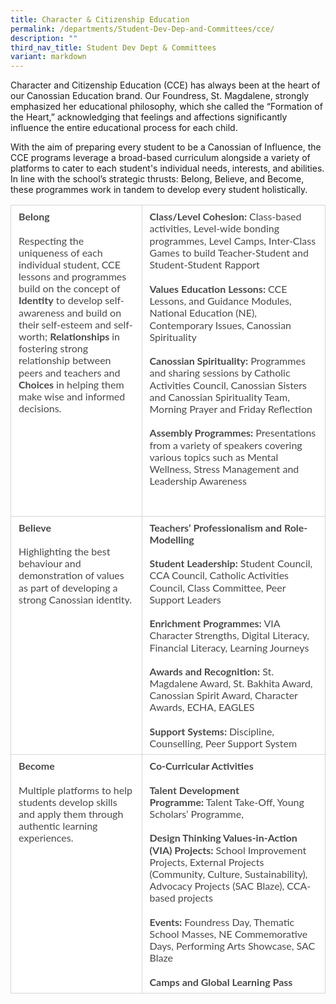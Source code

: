 ```yaml
---
title: Character & Citizenship Education
permalink: /departments/Student-Dev-Dep-and-Committees/cce/
description: ""
third_nav_title: Student Dev Dept & Committees
variant: markdown
---
```

Character and Citizenship Education (CCE) has always been at the heart of our Canossian Education brand. Our Foundress, St. Magdalene, strongly emphasized her educational philosophy, which she called the “Formation of the Heart,” acknowledging that feelings and affections significantly influence the entire educational process for each child.

With the aim of preparing every student to be a Canossian of Influence, the CCE programs leverage a broad-based curriculum alongside a variety of platforms to cater to each student's individual needs, interests, and abilities. In line with the school’s strategic thrusts: Belong, Believe, and Become, these programmes work in tandem to develop every student holistically.

<table style="border:none;border-collapse:collapse;"><colgroup><col width="442"><col width="506"></colgroup><tbody><tr style="height:0pt"><td style="border-left:solid #d6d6d6 0.5pt;border-right:solid #d6d6d6 0.5pt;border-bottom:solid #d6d6d6 0.75pt;border-top:solid #d6d6d6 0.5pt;vertical-align:top;background-color:#ffffff;padding:6pt 9pt 6pt 9pt;overflow:hidden;overflow-wrap:break-word;"><p style="line-height:1.2;margin-top:0pt;margin-bottom:0pt;" dir="ltr"><span style="font-size:12pt;font-family:Lato,sans-serif;color:#484848;background-color:transparent;font-weight:700;font-style:normal;font-variant:normal;text-decoration:none;vertical-align:baseline;white-space:pre;white-space:pre-wrap;">Belong</span><span style="font-size:12pt;font-family:Lato,sans-serif;color:#484848;background-color:transparent;font-weight:400;font-style:normal;font-variant:normal;text-decoration:none;vertical-align:baseline;white-space:pre;white-space:pre-wrap;"><br></span><span style="font-size:12pt;font-family:Lato,sans-serif;color:#484848;background-color:transparent;font-weight:400;font-style:normal;font-variant:normal;text-decoration:none;vertical-align:baseline;white-space:pre;white-space:pre-wrap;"><br></span><span style="font-size:12pt;font-family:Lato,sans-serif;color:#484848;background-color:transparent;font-weight:400;font-style:normal;font-variant:normal;text-decoration:none;vertical-align:baseline;white-space:pre;white-space:pre-wrap;">Respecting the uniqueness of each individual student, CCE lessons and programmes build on the concept of </span><span style="font-size:12pt;font-family:Lato,sans-serif;color:#484848;background-color:transparent;font-weight:700;font-style:normal;font-variant:normal;text-decoration:none;vertical-align:baseline;white-space:pre;white-space:pre-wrap;">Identity</span><span style="font-size:12pt;font-family:Lato,sans-serif;color:#484848;background-color:transparent;font-weight:400;font-style:normal;font-variant:normal;text-decoration:none;vertical-align:baseline;white-space:pre;white-space:pre-wrap;"> to develop self-awareness and build on their self-esteem and self-worth; </span><span style="font-size:12pt;font-family:Lato,sans-serif;color:#484848;background-color:transparent;font-weight:700;font-style:normal;font-variant:normal;text-decoration:none;vertical-align:baseline;white-space:pre;white-space:pre-wrap;">Relationships </span><span style="font-size:12pt;font-family:Lato,sans-serif;color:#484848;background-color:transparent;font-weight:400;font-style:normal;font-variant:normal;text-decoration:none;vertical-align:baseline;white-space:pre;white-space:pre-wrap;">in fostering strong relationship between peers and teachers and </span><span style="font-size:12pt;font-family:Lato,sans-serif;color:#484848;background-color:transparent;font-weight:700;font-style:normal;font-variant:normal;text-decoration:none;vertical-align:baseline;white-space:pre;white-space:pre-wrap;">Choices</span><span style="font-size:12pt;font-family:Lato,sans-serif;color:#484848;background-color:transparent;font-weight:400;font-style:normal;font-variant:normal;text-decoration:none;vertical-align:baseline;white-space:pre;white-space:pre-wrap;"> in helping them make wise and informed decisions.</span></p></td><td style="border-left:solid #d6d6d6 0.5pt;border-right:solid #d6d6d6 0.5pt;border-bottom:solid #d6d6d6 0.75pt;border-top:solid #d6d6d6 0.5pt;vertical-align:top;background-color:#ffffff;padding:6pt 9pt 6pt 9pt;overflow:hidden;overflow-wrap:break-word;"><p style="line-height:1.2;margin-top:0pt;margin-bottom:0pt;" dir="ltr"><span style="font-size:12pt;font-family:Lato,sans-serif;color:#484848;background-color:transparent;font-weight:700;font-style:normal;font-variant:normal;text-decoration:none;vertical-align:baseline;white-space:pre;white-space:pre-wrap;">Class/Level Cohesion: </span><span style="font-size:12pt;font-family:Lato,sans-serif;color:#484848;background-color:transparent;font-weight:400;font-style:normal;font-variant:normal;text-decoration:none;vertical-align:baseline;white-space:pre;white-space:pre-wrap;">Class-based activities, Level-wide bonding programmes, Level Camps, Inter-Class Games to build Teacher-Student and Student-Student Rapport</span></p><br><p style="line-height:1.2;margin-top:0pt;margin-bottom:0pt;" dir="ltr"><span style="font-size:12pt;font-family:Lato,sans-serif;color:#484848;background-color:transparent;font-weight:700;font-style:normal;font-variant:normal;text-decoration:none;vertical-align:baseline;white-space:pre;white-space:pre-wrap;">Values Education Lessons:</span><span style="font-size:12pt;font-family:Lato,sans-serif;color:#484848;background-color:transparent;font-weight:400;font-style:normal;font-variant:normal;text-decoration:none;vertical-align:baseline;white-space:pre;white-space:pre-wrap;">&nbsp;CCE Lessons, and Guidance Modules, National Education (NE), Contemporary Issues, Canossian Spirituality</span><span style="font-size:12pt;font-family:Lato,sans-serif;color:#484848;background-color:transparent;font-weight:400;font-style:normal;font-variant:normal;text-decoration:none;vertical-align:baseline;white-space:pre;white-space:pre-wrap;"><br><br></span></p><p style="line-height:1.2;margin-top:0pt;margin-bottom:0pt;" dir="ltr"><span style="font-size:12pt;font-family:Lato,sans-serif;color:#484848;background-color:transparent;font-weight:700;font-style:normal;font-variant:normal;text-decoration:none;vertical-align:baseline;white-space:pre;white-space:pre-wrap;">Canossian Spirituality:</span><span style="font-size:12pt;font-family:Lato,sans-serif;color:#484848;background-color:transparent;font-weight:400;font-style:normal;font-variant:normal;text-decoration:none;vertical-align:baseline;white-space:pre;white-space:pre-wrap;"> Programmes and sharing sessions by Catholic Activities Council, Canossian Sisters and Canossian Spirituality Team, Morning Prayer and Friday Reflection</span><span style="font-size:12pt;font-family:Lato,sans-serif;color:#484848;background-color:transparent;font-weight:400;font-style:normal;font-variant:normal;text-decoration:none;vertical-align:baseline;white-space:pre;white-space:pre-wrap;"><br></span><span style="font-size:12pt;font-family:Lato,sans-serif;color:#484848;background-color:transparent;font-weight:400;font-style:normal;font-variant:normal;text-decoration:none;vertical-align:baseline;white-space:pre;white-space:pre-wrap;"><br></span><span style="font-size:12pt;font-family:Lato,sans-serif;color:#484848;background-color:transparent;font-weight:700;font-style:normal;font-variant:normal;text-decoration:none;vertical-align:baseline;white-space:pre;white-space:pre-wrap;">Assembly Programmes:</span><span style="font-size:12pt;font-family:Lato,sans-serif;color:#484848;background-color:transparent;font-weight:400;font-style:normal;font-variant:normal;text-decoration:none;vertical-align:baseline;white-space:pre;white-space:pre-wrap;">&nbsp;Presentations from a variety of speakers covering various topics such as Mental Wellness, Stress Management and Leadership Awareness</span><span style="font-size:12pt;font-family:Lato,sans-serif;color:#484848;background-color:transparent;font-weight:400;font-style:normal;font-variant:normal;text-decoration:none;vertical-align:baseline;white-space:pre;white-space:pre-wrap;"><br></span><span style="font-size:12pt;font-family:Lato,sans-serif;color:#484848;background-color:transparent;font-weight:400;font-style:normal;font-variant:normal;text-decoration:none;vertical-align:baseline;white-space:pre;white-space:pre-wrap;"><br><br></span></p></td></tr><tr style="height:0pt"><td style="border-left:solid #d6d6d6 0.5pt;border-right:solid #d6d6d6 0.5pt;border-bottom:solid #d6d6d6 0.75pt;border-top:solid #d6d6d6 0.75pt;vertical-align:top;background-color:#ffffff;padding:6pt 9pt 6pt 9pt;overflow:hidden;overflow-wrap:break-word;"><p style="line-height:1.2;margin-top:0pt;margin-bottom:0pt;" dir="ltr"><span style="font-size:12pt;font-family:Lato,sans-serif;color:#484848;background-color:transparent;font-weight:700;font-style:normal;font-variant:normal;text-decoration:none;vertical-align:baseline;white-space:pre;white-space:pre-wrap;">Believe</span><span style="font-size:12pt;font-family:Lato,sans-serif;color:#484848;background-color:transparent;font-weight:400;font-style:normal;font-variant:normal;text-decoration:none;vertical-align:baseline;white-space:pre;white-space:pre-wrap;"><br></span><span style="font-size:12pt;font-family:Lato,sans-serif;color:#484848;background-color:transparent;font-weight:400;font-style:normal;font-variant:normal;text-decoration:none;vertical-align:baseline;white-space:pre;white-space:pre-wrap;"><br></span><span style="font-size:12pt;font-family:Lato,sans-serif;color:#484848;background-color:transparent;font-weight:400;font-style:normal;font-variant:normal;text-decoration:none;vertical-align:baseline;white-space:pre;white-space:pre-wrap;">Highlighting the best behaviour and demonstration of values as part of developing a strong Canossian identity.</span></p></td><td style="border-left:solid #d6d6d6 0.5pt;border-right:solid #d6d6d6 0.5pt;border-bottom:solid #d6d6d6 0.75pt;border-top:solid #d6d6d6 0.75pt;vertical-align:top;background-color:#ffffff;padding:6pt 9pt 6pt 9pt;overflow:hidden;overflow-wrap:break-word;"><p style="line-height:1.2;margin-top:0pt;margin-bottom:0pt;" dir="ltr"><span style="font-size:12pt;font-family:Lato,sans-serif;color:#484848;background-color:transparent;font-weight:700;font-style:normal;font-variant:normal;text-decoration:none;vertical-align:baseline;white-space:pre;white-space:pre-wrap;">Teachers’ Professionalism and Role-Modelling</span><span style="font-size:12pt;font-family:Lato,sans-serif;color:#484848;background-color:transparent;font-weight:400;font-style:normal;font-variant:normal;text-decoration:none;vertical-align:baseline;white-space:pre;white-space:pre-wrap;"><br></span><span style="font-size:12pt;font-family:Lato,sans-serif;color:#484848;background-color:transparent;font-weight:400;font-style:normal;font-variant:normal;text-decoration:none;vertical-align:baseline;white-space:pre;white-space:pre-wrap;"><br></span><span style="font-size:12pt;font-family:Lato,sans-serif;color:#484848;background-color:transparent;font-weight:700;font-style:normal;font-variant:normal;text-decoration:none;vertical-align:baseline;white-space:pre;white-space:pre-wrap;">Student Leadership:</span><span style="font-size:12pt;font-family:Lato,sans-serif;color:#484848;background-color:transparent;font-weight:400;font-style:normal;font-variant:normal;text-decoration:none;vertical-align:baseline;white-space:pre;white-space:pre-wrap;">&nbsp;Student Council, CCA Council, Catholic Activities Council, Class Committee, Peer Support Leaders</span><span style="font-size:12pt;font-family:Lato,sans-serif;color:#484848;background-color:transparent;font-weight:400;font-style:normal;font-variant:normal;text-decoration:none;vertical-align:baseline;white-space:pre;white-space:pre-wrap;"><br><br></span></p><p style="line-height:1.2;margin-top:0pt;margin-bottom:0pt;" dir="ltr"><span style="font-size:12pt;font-family:Lato,sans-serif;color:#484848;background-color:transparent;font-weight:700;font-style:normal;font-variant:normal;text-decoration:none;vertical-align:baseline;white-space:pre;white-space:pre-wrap;">Enrichment Programmes: </span><span style="font-size:12pt;font-family:Lato,sans-serif;color:#484848;background-color:transparent;font-weight:400;font-style:normal;font-variant:normal;text-decoration:none;vertical-align:baseline;white-space:pre;white-space:pre-wrap;">VIA Character Strengths, Digital Literacy, Financial Literacy, Learning Journeys</span></p><p style="line-height:1.2;margin-top:0pt;margin-bottom:0pt;" dir="ltr"><span style="font-size:12pt;font-family:Lato,sans-serif;color:#484848;background-color:transparent;font-weight:400;font-style:normal;font-variant:normal;text-decoration:none;vertical-align:baseline;white-space:pre;white-space:pre-wrap;"><br></span><span style="font-size:12pt;font-family:Lato,sans-serif;color:#484848;background-color:transparent;font-weight:700;font-style:normal;font-variant:normal;text-decoration:none;vertical-align:baseline;white-space:pre;white-space:pre-wrap;">Awards and Recognition:</span><span style="font-size:12pt;font-family:Lato,sans-serif;color:#484848;background-color:transparent;font-weight:400;font-style:normal;font-variant:normal;text-decoration:none;vertical-align:baseline;white-space:pre;white-space:pre-wrap;">&nbsp;St. Magdalene Award, St. Bakhita Award, Canossian Spirit Award, Character Awards, ECHA, EAGLES</span><span style="font-size:12pt;font-family:Lato,sans-serif;color:#484848;background-color:transparent;font-weight:400;font-style:normal;font-variant:normal;text-decoration:none;vertical-align:baseline;white-space:pre;white-space:pre-wrap;"><br></span><span style="font-size:12pt;font-family:Lato,sans-serif;color:#484848;background-color:transparent;font-weight:400;font-style:normal;font-variant:normal;text-decoration:none;vertical-align:baseline;white-space:pre;white-space:pre-wrap;"><br></span><span style="font-size:12pt;font-family:Lato,sans-serif;color:#484848;background-color:transparent;font-weight:700;font-style:normal;font-variant:normal;text-decoration:none;vertical-align:baseline;white-space:pre;white-space:pre-wrap;">Support Systems:</span><span style="font-size:12pt;font-family:Lato,sans-serif;color:#484848;background-color:transparent;font-weight:400;font-style:normal;font-variant:normal;text-decoration:none;vertical-align:baseline;white-space:pre;white-space:pre-wrap;">&nbsp;Discipline, Counselling, Peer Support System</span></p></td></tr><tr style="height:0pt"><td style="border-left:solid #d6d6d6 0.5pt;border-right:solid #d6d6d6 0.5pt;border-bottom:solid #d6d6d6 0.5pt;border-top:solid #d6d6d6 0.75pt;vertical-align:top;background-color:#ffffff;padding:6pt 9pt 6pt 9pt;overflow:hidden;overflow-wrap:break-word;"><p style="line-height:1.2;margin-top:0pt;margin-bottom:0pt;" dir="ltr"><span style="font-size:12pt;font-family:Lato,sans-serif;color:#484848;background-color:transparent;font-weight:700;font-style:normal;font-variant:normal;text-decoration:none;vertical-align:baseline;white-space:pre;white-space:pre-wrap;">Become</span><span style="font-size:12pt;font-family:Lato,sans-serif;color:#484848;background-color:transparent;font-weight:400;font-style:normal;font-variant:normal;text-decoration:none;vertical-align:baseline;white-space:pre;white-space:pre-wrap;"><br></span><span style="font-size:12pt;font-family:Lato,sans-serif;color:#484848;background-color:transparent;font-weight:400;font-style:normal;font-variant:normal;text-decoration:none;vertical-align:baseline;white-space:pre;white-space:pre-wrap;"><br></span><span style="font-size:12pt;font-family:Lato,sans-serif;color:#484848;background-color:transparent;font-weight:400;font-style:normal;font-variant:normal;text-decoration:none;vertical-align:baseline;white-space:pre;white-space:pre-wrap;">Multiple platforms to help students develop skills and apply them through authentic learning experiences.</span></p></td><td style="border-left:solid #d6d6d6 0.5pt;border-right:solid #d6d6d6 0.5pt;border-bottom:solid #d6d6d6 0.5pt;border-top:solid #d6d6d6 0.75pt;vertical-align:top;background-color:#ffffff;padding:6pt 9pt 6pt 9pt;overflow:hidden;overflow-wrap:break-word;"><p style="line-height:1.2;margin-top:0pt;margin-bottom:0pt;" dir="ltr"><span style="font-size:12pt;font-family:Lato,sans-serif;color:#484848;background-color:transparent;font-weight:700;font-style:normal;font-variant:normal;text-decoration:none;vertical-align:baseline;white-space:pre;white-space:pre-wrap;">Co-Curricular Activities</span><span style="font-size:12pt;font-family:Lato,sans-serif;color:#484848;background-color:transparent;font-weight:400;font-style:normal;font-variant:normal;text-decoration:none;vertical-align:baseline;white-space:pre;white-space:pre-wrap;"><br></span><span style="font-size:12pt;font-family:Lato,sans-serif;color:#484848;background-color:transparent;font-weight:400;font-style:normal;font-variant:normal;text-decoration:none;vertical-align:baseline;white-space:pre;white-space:pre-wrap;"><br></span><span style="font-size:12pt;font-family:Lato,sans-serif;color:#484848;background-color:transparent;font-weight:700;font-style:normal;font-variant:normal;text-decoration:none;vertical-align:baseline;white-space:pre;white-space:pre-wrap;">Talent Development Programme:</span><span style="font-size:12pt;font-family:Lato,sans-serif;color:#484848;background-color:transparent;font-weight:400;font-style:normal;font-variant:normal;text-decoration:none;vertical-align:baseline;white-space:pre;white-space:pre-wrap;">&nbsp;Talent Take-Off, Young Scholars’ Programme,</span><span style="font-size:12pt;font-family:Lato,sans-serif;color:#484848;background-color:transparent;font-weight:400;font-style:normal;font-variant:normal;text-decoration:none;vertical-align:baseline;white-space:pre;white-space:pre-wrap;"><br></span><span style="font-size:12pt;font-family:Lato,sans-serif;color:#484848;background-color:transparent;font-weight:400;font-style:normal;font-variant:normal;text-decoration:none;vertical-align:baseline;white-space:pre;white-space:pre-wrap;"><br></span><span style="font-size:12pt;font-family:Lato,sans-serif;color:#484848;background-color:transparent;font-weight:700;font-style:normal;font-variant:normal;text-decoration:none;vertical-align:baseline;white-space:pre;white-space:pre-wrap;">Design Thinking Values-in-Action (VIA) Projects:</span><span style="font-size:12pt;font-family:Lato,sans-serif;color:#484848;background-color:transparent;font-weight:400;font-style:normal;font-variant:normal;text-decoration:none;vertical-align:baseline;white-space:pre;white-space:pre-wrap;">&nbsp;School Improvement Projects, External Projects (Community, Culture, Sustainability), Advocacy Projects (SAC Blaze), CCA-based projects</span><span style="font-size:12pt;font-family:Lato,sans-serif;color:#484848;background-color:transparent;font-weight:400;font-style:normal;font-variant:normal;text-decoration:none;vertical-align:baseline;white-space:pre;white-space:pre-wrap;"><br></span><span style="font-size:12pt;font-family:Lato,sans-serif;color:#484848;background-color:transparent;font-weight:400;font-style:normal;font-variant:normal;text-decoration:none;vertical-align:baseline;white-space:pre;white-space:pre-wrap;"><br></span><span style="font-size:12pt;font-family:Lato,sans-serif;color:#484848;background-color:transparent;font-weight:700;font-style:normal;font-variant:normal;text-decoration:none;vertical-align:baseline;white-space:pre;white-space:pre-wrap;">Events:</span><span style="font-size:12pt;font-family:Lato,sans-serif;color:#484848;background-color:transparent;font-weight:400;font-style:normal;font-variant:normal;text-decoration:none;vertical-align:baseline;white-space:pre;white-space:pre-wrap;">&nbsp;Foundress Day, Thematic School Masses, NE Commemorative Days, Performing Arts Showcase, SAC Blaze</span><span style="font-size:12pt;font-family:Lato,sans-serif;color:#484848;background-color:transparent;font-weight:400;font-style:normal;font-variant:normal;text-decoration:none;vertical-align:baseline;white-space:pre;white-space:pre-wrap;"><br></span><span style="font-size:12pt;font-family:Lato,sans-serif;color:#484848;background-color:transparent;font-weight:400;font-style:normal;font-variant:normal;text-decoration:none;vertical-align:baseline;white-space:pre;white-space:pre-wrap;"><br></span><span style="font-size:12pt;font-family:Lato,sans-serif;color:#484848;background-color:transparent;font-weight:700;font-style:normal;font-variant:normal;text-decoration:none;vertical-align:baseline;white-space:pre;white-space:pre-wrap;">Camps and Global Learning Pass</span></p></td></tr></tbody></table>

